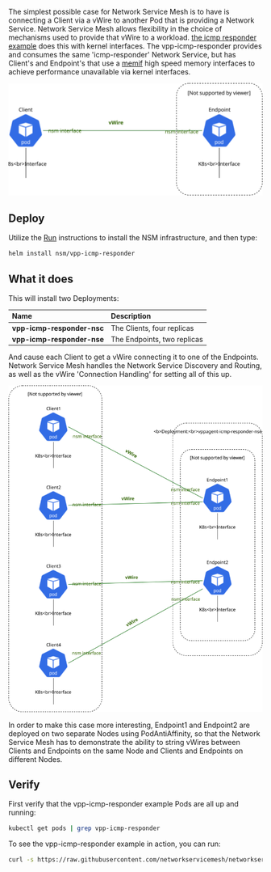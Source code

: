 The simplest possible case for Network Service Mesh is to have is connecting a Client via a vWire to another Pod that is providing a Network Service.
Network Service Mesh allows flexibility in the choice of mechanisms used to provide that vWire to a workload.
[the icmp responder example](icmp-responder.md) does this with kernel interfaces.  The vpp-icmp-responder provides and
consumes the same 'icmp-responder' Network Service, but has Client's and Endpoint's that use a [memif](https://www.youtube.com/watch?v=6aVr32WgY0Q) high speed
memory interfaces to achieve performance unavailable via kernel interfaces.


![vpp-icmp-responder-example](../images/vpp-icmp-responder-example.svg)

## Deploy
Utilize the [Run](/docs/setup/run/) instructions to install the NSM infrastructure, and then type:

```bash
helm install nsm/vpp-icmp-responder
```

## What it does

This will install two Deployments:

Name | Description 
:--------|:--------
**vpp-icmp-responder-nsc** | The Clients, four replicas
**vpp-icmp-responder-nse** | The Endpoints, two replicas

And cause each Client to get a vWire connecting it to one of the Endpoints.  Network Service Mesh handles the
Network Service Discovery and Routing, as well as the vWire 'Connection Handling' for setting all of this up.

![vpp-icmp-responder-example-2](../images/vpp-icmp-responder-example-2.svg)

In order to make this case more interesting, Endpoint1 and Endpoint2 are deployed on two separate Nodes using
PodAntiAffinity, so that the Network Service Mesh has to demonstrate the ability to string vWires between Clients and
Endpoints on the same Node and Clients and Endpoints on different Nodes.

## Verify

First verify that the vpp-icmp-responder example Pods are all up and running:

```bash
kubectl get pods | grep vpp-icmp-responder
```

To see the vpp-icmp-responder example in action, you can run:

```bash
curl -s https://raw.githubusercontent.com/networkservicemesh/networkservicemesh/release-0.2/scripts/nsc_ping_all.sh | bash
```
